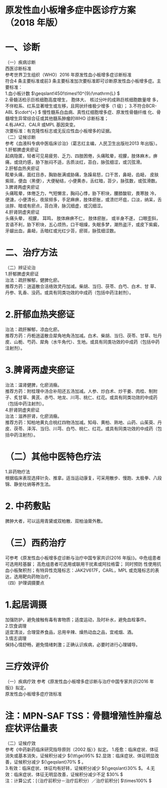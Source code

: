 # 原发性血小板增多症中医诊疗方案 （2018 年版）  
# 一、诊断  
（一）疾病诊断  
西医诊断标准  
参考世界卫生组织（WHO）2016 年原发性血小板增多症诊断标准  
符合4 条主要标准或前3 条主要标准加次要标准即可诊断原发性血小板增多症。主要标准：  
1.血小板计数 $\geqslant\!450\!\times\!10^{9}/\mathrm{L} $  
2.骨髓活检示巨核细胞高度增生， 胞体大、 核过分叶的成熟巨核细胞数量增 多，不伴粒系、红系显著增生或左移，且网状纤维极少增多（1 级）；  3.不符合BCR-ABL $\cdot^{+} $ 慢性髓系白血病、真性红细胞增多症、原发性骨髓纤维 化、骨髓增生异常综合征或其他髓系肿瘤的WHO 诊断标准；  
4.有JAK2、CALR 或MPL 基因突变。  
次要标准：有克隆性标志或无反应性血小板增多的证据。  
（二）证候诊断  
参考《血液科专病中医临床诊治》（葛志红主编，人民卫生出版社2013 年出版）。  
1.肝郁脾虚夹瘀证  
起病隐匿，轻者可见易疲劳、乏力、四肢困倦，头痛眩晕，视朦，肢体麻木，痹痛，或烧灼感，胁下胀闷不适，舌质淡红，苔白，脉弦细涩，或沉弦滑。  
2.肝郁血热夹瘀证  
眩晕头痛，面红目赤，胸胁胀满或胁痛，急躁易怒，口干苦，鼻衄，齿衄， 皮肤紫斑，便血（黑便），大便秘结，小便黄赤，舌红暗，苔少，脉弦数，或弦滑数。  
3.脾肾两虚夹瘀证  
头痛眩晕，体倦乏力，气短懒言，胸闷心悸，胁下积块，腰膝酸软，畏寒肢 冷，便溏，小便清长，夜尿频多，手足麻痹，肢体瘀胀，或溃烂坏疽，口淡，纳呆，舌淡胖、暗或有瘀点，苔白滑，脉沉细虚，或沉细涩。  
4.肝肾阴虚夹瘀证  
头痛头晕， 视朦， 耳鸣， 肢体麻痹不仁， 肢体瘀胀， 或半身不遂， 口眼歪斜， 言语不利，胁下积块，五心烦热，口干咽燥，失眠多梦，潮热盗汗，或皮下紫癜，  
牙龈出血，鼻衄，舌暗红或光红少苔，瘀斑，脉弦细涩数。  
# 二、治疗方法  
（二）辨证论治  
1.肝郁脾虚夹瘀证  
治法：疏肝解郁，健脾化瘀。  
推荐方药：逍遥散合活络效灵丹加减。柴胡、当归、茯苓、白芍、白术、甘 草、丹参、乳香、没药。或具有同类功效的中成药（包括中药注射剂）。  
# 2.肝郁血热夹瘀证  
治法：疏肝解郁，凉血化瘀。  
推荐方药：丹栀逍遥散合犀角地角汤加减。白术、柴胡、当归、茯苓、甘草、牡丹皮、山栀、芍药、犀角（水牛角代）、生地。或具有同类功效的中成药（包括中药注射剂）。  
# 3.脾肾两虚夹瘀证  
治法：温肾健脾，化瘀消癥。  
推荐方药：附桂理中汤合补阳还五汤加减。人参、炒白术、炒干姜、肉桂、制附子、炙甘草、黄芪、赤芍、地龙、川芎、桃仁、红花。或具有同类功效的中成药（包括中药注射剂）。  
4.肝肾阴虚夹瘀证  
治法：滋养肝肾，化瘀消癥。  
推荐方药：知柏地黄丸合桃红四物汤加减。知母、黄柏、熟地、山药、山茱萸、丹皮、茯苓、泽泻、当归、川芎、白芍、桃仁、红花。或具有同类功效的中成药（包括中药注射剂）。  
# （二）其他中医特色疗法  
1.非药物疗法  
根据临床表现选择针灸、推拿。适当运动康复，可采用散步、慢跑、太极拳、八段锦、静坐吐纳等养生法。  
# 2. 中药敷贴  
脾肿大者，可以运用青黛或双柏散、双柏油膏外敷。  
# （三）西药治疗  
可参考《原发性血小板增多症诊断与治疗中国专家共识(2016 年版)》。中危组患者可选用羟基脲； 高危组患者可选用或联用干扰素或阿拉格雷； 同时预防 性使用抗血小板聚积剂；有特异性克隆标志：JAK2V617F，CARL，MPL 或克隆标志的表达，选用靶向药物治疗。  
（四）护理调摄要点  
# 1.起居调摄  
加强防护，避免接触有毒有害物质；适度运动，及时补水，避免血栓事件。  
2.饮食调理  
适宜清淡，合理营养食品，忌用辛辣、燥热动血之品，宜戒烟、酒。  
3.情志调理  
保持心情舒畅，避免情绪刺激；正确认识疾病，必要时进行心理辅导。  
# 三疗效评价  
（一）疾病疗效 参考《原发性血小板增多症诊断与治疗中国专家共识(2016 年版)》拟定。  
原发性血小板增多症疗效标准 
# 注：MPN-SAF TSS：骨髓增殖性肿瘤总症状评估量表  
（二）证候疗效  
参考《中药新药临床研究指导原则（2002 版）》拟定。 1.痊愈：临床症状、体征消失或基本消失，证候积分减少 ${\tt\ge}95\% $2.显效：临床症状、体征明显改善，证候积分减少 ${\geqslant}70\% $ 。  
3.有效：临床症状、体征均有好转，证候积分减少 ${\geqslant}30\% $。 
4.无效：临床症状、体征无明显改善，证候积分减少不足 $30\% $  
注：计算公式：[（治疗前积分－治疗后积分）／治疗前积分] $\times100\% $  
